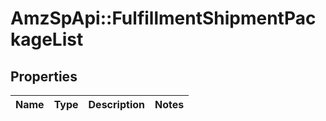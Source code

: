 # AmzSpApi::FulfillmentShipmentPackageList

## Properties
Name | Type | Description | Notes
------------ | ------------- | ------------- | -------------

